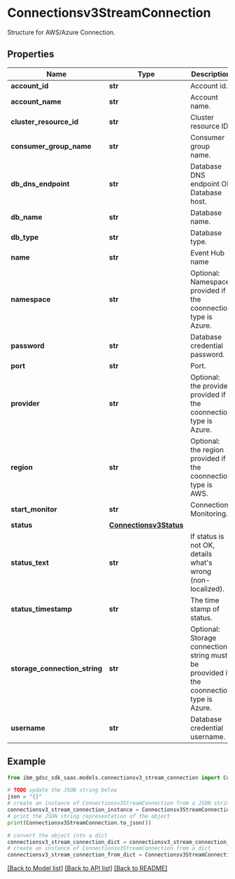 # Connectionsv3StreamConnection

Structure for AWS/Azure Connection.

## Properties

Name | Type | Description | Notes
------------ | ------------- | ------------- | -------------
**account_id** | **str** | Account id. | [optional] 
**account_name** | **str** | Account name. | [optional] 
**cluster_resource_id** | **str** | Cluster resource ID. | [optional] 
**consumer_group_name** | **str** | Consumer group name. | [optional] 
**db_dns_endpoint** | **str** | Database DNS endpoint OR Database host. | [optional] 
**db_name** | **str** | Database name. | [optional] 
**db_type** | **str** | Database type. | [optional] 
**name** | **str** | Event Hub name || Stream name. | [optional] 
**namespace** | **str** | Optional: Namespace provided if the coonnection type is Azure. | [optional] 
**password** | **str** | Database credential password. | [optional] 
**port** | **str** | Port. | [optional] 
**provider** | **str** | Optional: the provider provided if the coonnection type is Azure. | [optional] 
**region** | **str** | Optional: the region provided if the coonnection type is AWS. | [optional] 
**start_monitor** | **str** | Connection Monitoring. | [optional] 
**status** | [**Connectionsv3Status**](Connectionsv3Status.md) |  | [optional] 
**status_text** | **str** | If status is not OK, details what&#39;s wrong (non-localized). | [optional] 
**status_timestamp** | **str** | The time stamp of status. | [optional] 
**storage_connection_string** | **str** | Optional: Storage connection string must be proovided if the coonnection type is Azure. | [optional] 
**username** | **str** | Database credential username. | [optional] 

## Example

```python
from ibm_gdsc_sdk_saas.models.connectionsv3_stream_connection import Connectionsv3StreamConnection

# TODO update the JSON string below
json = "{}"
# create an instance of Connectionsv3StreamConnection from a JSON string
connectionsv3_stream_connection_instance = Connectionsv3StreamConnection.from_json(json)
# print the JSON string representation of the object
print(Connectionsv3StreamConnection.to_json())

# convert the object into a dict
connectionsv3_stream_connection_dict = connectionsv3_stream_connection_instance.to_dict()
# create an instance of Connectionsv3StreamConnection from a dict
connectionsv3_stream_connection_from_dict = Connectionsv3StreamConnection.from_dict(connectionsv3_stream_connection_dict)
```
[[Back to Model list]](../README.md#documentation-for-models) [[Back to API list]](../README.md#documentation-for-api-endpoints) [[Back to README]](../README.md)


